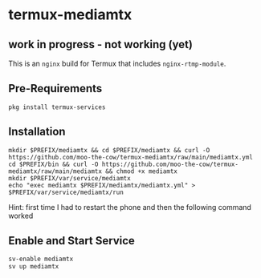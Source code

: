 # termux-mediamtx

## work in progress - not working (yet)

This is an `nginx` build for Termux that includes `nginx-rtmp-module`.

## Pre-Requirements
```
pkg install termux-services
```

## Installation
```
mkdir $PREFIX/mediamtx && cd $PREFIX/mediamtx && curl -O https://github.com/moo-the-cow/termux-mediamtx/raw/main/mediamtx.yml
cd $PREFIX/bin && curl -O https://github.com/moo-the-cow/termux-mediamtx/raw/main/mediamtx && chmod +x mediamtx
mkdir $PREFIX/var/service/mediamtx
echo "exec mediamtx $PREFIX/mediamtx/mediamtx.yml" > $PREFIX/var/service/mediamtx/run
```

Hint: first time I had to restart the phone and then the following command worked
## Enable and Start Service
```sh
sv-enable mediamtx
sv up mediamtx
```
